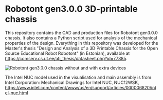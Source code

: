 # Robotont gen3.0.0 3D-printable chassis

This repository contains the CAD and production files for Robotont gen3.0.0 chassis.
It also contains a Python script used for analysis of the mechanical properties of the design.
Everything in this repository was developed for the Master's thesis "Design and Analysis of a 3D Printable Chassis for the Open Source Educational Robot Robotont" (in Estonian), available at https://comserv.cs.ut.ee/ati_thesis/datasheet.php?id=77385.

![Robotont gen3.0.0 chassis without and with extra devices](https://github.com/ut-ims-robotics/thesis-robotont-gen3.0.0-chassis/blob/main/images/chassis.png "Robotont gen3.0.0 chassis without and with extra devices")

The Intel NUC model used in the visualisation and main assembly is from Intel Corporation: Mechanical Drawings for Intel NUC, NUC12WSK, https://www.intel.com/content/www/us/en/support/articles/000006820/intel-nuc.html
